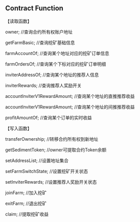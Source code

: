 ## Contract Function

【读取函数】

owner;                         //查询合约所有权账户地址

getFarmBasic;                  //查询挖矿基础信息

farmAccountOf;                 //查询某个地址对应的挖矿订单信息

farmOrdersOf;                  //查询某个下标对应的挖矿订单明细

inviterAddressOf;              //查询某个地址的推荐人信息

inviterRewards;                //查询推荐人奖励开关

accountInviterV1RewardAmount;  //查询某个地址的直推推荐收益

accountInviterV1RewardAmount;  //查询某个地址的间推推荐收益

profitAmountOf;                //查询某个订单的实时收益


【写入函数】

transferOwnership;             //转移合约所有权到新地址

getSedimentToken;              //owner可提取合约Token余额

setAddressList;                //设置地址集合

setFarmSwitchState;            //设置挖矿开关状态

setInviterRewards;             //设置推荐人奖励开关状态

joinFarm;                      //加入挖矿

exitFarm;                      //退出挖矿

claim;                         //提取挖矿收益
